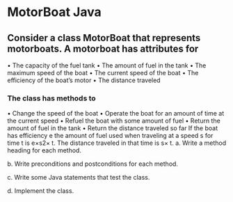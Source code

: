 # MotorBoat Java

## Consider a class MotorBoat that represents motorboats. A motorboat has attributes for

• The capacity of the fuel tank
• The amount of fuel in the tank
• The maximum speed of the boat
• The current speed of the boat
• The efficiency of the boat’s motor
• The distance traveled

### The class has methods to

• Change the speed of the boat
• Operate the boat for an amount of time at the current speed
• Refuel the boat with some amount of fuel
• Return the amount of fuel in the tank
• Return the distance traveled so far
If the boat has efficiency e the amount of fuel used when traveling at a speed s for time t is e×s2× t. The distance traveled in that time is s× t.
a. Write a method heading for each method.

b. Write preconditions and postconditions for each method.

c. Write some Java statements that test the class.

d. Implement the class.
